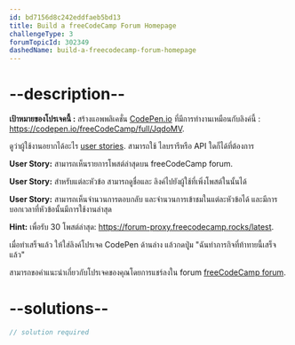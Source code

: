 ```yaml
---
id: bd7156d8c242eddfaeb5bd13
title: Build a freeCodeCamp Forum Homepage
challengeType: 3
forumTopicId: 302349
dashedName: build-a-freecodecamp-forum-homepage
---
```


# --description--

**เป้าหมายของโปรเจคนี้ :** สร้างแอพพลิเคชั่น [CodePen.io](https://codepen.io) ที่มีการทำงานเหมือนกับลิงค์นี้ : <https://codepen.io/freeCodeCamp/full/JqdoMV>.

ดูว่าผู้ใช้งานอยากได้อะไร [user stories](https://en.wikipedia.org/wiki/User_story). สามารถใช้ ไลบรารีหรือ API ใดก็ได้ที่ต้องการ

**User Story:** สามารถเห็นรายการโพสต์ล่าสุดบน freeCodeCamp forum.

**User Story:** สำหรับแต่ละหัวข้อ สามารถดูชื่อและ ลิงค์ไปยังผู้ใช้ที่เพิ่งโพสต์ในนั้นได้

**User Story:** สามารถเห็นจำนวนการตอบกลับ และจำนวนการเข้าชมในแต่ละหัวข้อได้ และมีการบอกเวลาที่หัวข้อนั้นมีการใช้งานล่าสุด

**Hint:** เพื่อรับ 30 โพสต์ล่าสุด: <https://forum-proxy.freecodecamp.rocks/latest>.

เมื่อทำเสร็จแล้ว ให้ใส่ลิงค์โปรเจค CodePen ด้านล่าง แล้วกดปุุ่ม "ฉันทำภารกิจที่ท้าทายนี้เสร็จแล้ว"

สามารถขอคำแนะนำเกี่ยวกับโปรเจคของคุณโดยการแชร์ลงใน forum [freeCodeCamp forum](https://forum.freecodecamp.org/c/project-feedback/409).

# --solutions--

```js
// solution required
```
